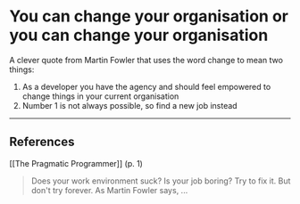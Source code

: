 # You can change your organisation or you can change your organisation
A clever quote from Martin Fowler that uses the word change to mean two things:
1. As a developer you have the agency and should feel empowered to change things in your current organisation
2. Number 1 is not always possible, so find a new job instead

---
## References
[[The Pragmatic Programmer]] (p. 1)
> Does your work environment suck? Is your job boring? Try to fix it. But don't try forever. As Martin Fowler says, ...

<!-- #evergreen -->

<!-- {BearID:1BE2D2BC-C7A0-441B-8420-61454233F6DB-91861-0000122743666236} -->
